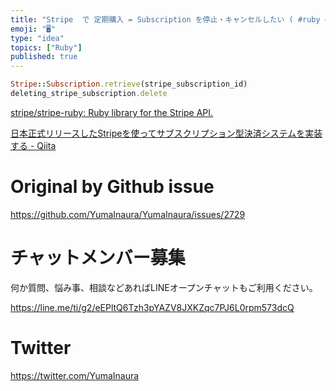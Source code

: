 ```yaml
---
title: "Stripe  で 定期購入 = Subscription を停止・キャンセルしたい ( #ruby gem を利用する例 )"
emoji: "🖥"
type: "idea"
topics: ["Ruby"]
published: true
---
```


```rb
Stripe::Subscription.retrieve(stripe_subscription_id)
deleting_stripe_subscription.delete
```

[stripe/stripe-ruby: Ruby library for the Stripe API.](https://github.com/stripe/stripe-ruby)

[日本正式リリースしたStripeを使ってサブスクリプション型決済システムを実装する - Qiita](https://qiita.com/tady/items/7617e62b2a5402ebd0fb#%E3%82%A2%E3%82%AB%E3%82%A6%E3%83%B3%E3%83%88%E5%89%8A%E9%99%A4%E6%99%82%E3%81%ABstripesubscription%E3%82%82%E5%89%8A%E9%99%A4%E3%81%99%E3%82%8B)

# Original by Github issue

https://github.com/YumaInaura/YumaInaura/issues/2729








<!-- Update From Qiita API -->

# チャットメンバー募集


何か質問、悩み事、相談などあればLINEオープンチャットもご利用ください。

https://line.me/ti/g2/eEPltQ6Tzh3pYAZV8JXKZqc7PJ6L0rpm573dcQ





# Twitter


https://twitter.com/YumaInaura


<!-- Update From Qiita API -->


